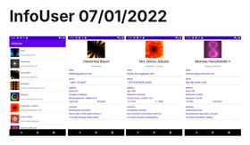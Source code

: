 # InfoUser 07/01/2022

<img src=results/result1.png style="height: 20%; width: 20%;" />
<img src=results/result2.png style="height: 20%; width: 20%;" />
<img src=results/result3.png style="height: 20%; width: 20%;" />
<img src=results/result4.png style="height: 20%; width: 20%;" />